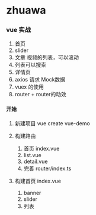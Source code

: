 # zhuawa

### vue 实战
1. 首页
2. slider
3. 文章 视频的列表，可以滚动
4. 列表可以搜索
5. 详情页
6. axios 请求 Mock数据
7. vuex 的使用
8. router + router的动效

#### 开始
1. 新建项目 vue create vue-demo
2. 构建路由
   1. 首页 index.vue
   2. list.vue
   3. detail.vue
   4. 完善 router/index.ts
   
3. 构建首页 index.vue
   1. banner
   2. slider
   3. 列表